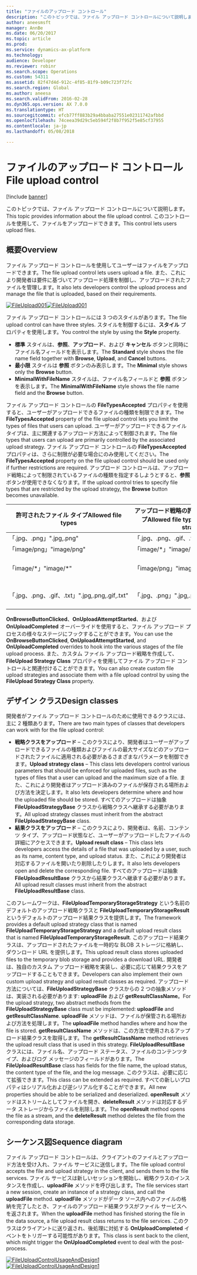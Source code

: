 ```yaml
---
title: "ファイルのアップロード コントロール"
description: "このトピックでは、ファイル アップロード コントロールについて説明します。 このコントロールを使用して、ファイルをアップロードできます。"
author: aneesmsft
manager: AnnBe
ms.date: 06/20/2017
ms.topic: article
ms.prod: 
ms.service: dynamics-ax-platform
ms.technology: 
audience: Developer
ms.reviewer: robinr
ms.search.scope: Operations
ms.custom: 54311
ms.assetid: 82f47d4d-912c-4f85-81f9-b09c723f72fc
ms.search.region: Global
ms.author: aneesa
ms.search.validFrom: 2016-02-28
ms.dyn365.ops.version: AX 7.0.0
ms.translationtype: HT
ms.sourcegitcommit: efcb77ff883b29a4bbaba27551e02311742afbbd
ms.openlocfilehash: 74ceea39d29c5eb594f2f8b7f952f5e85cf37955
ms.contentlocale: ja-jp
ms.lasthandoff: 05/08/2018

---
```


# <a name="file-upload-control"></a><span data-ttu-id="68175-104">ファイルのアップロード コントロール</span><span class="sxs-lookup"><span data-stu-id="68175-104">File upload control</span></span>

[!include [banner](../includes/banner.md)]

<span data-ttu-id="68175-105">このトピックでは、ファイル アップロード コントロールについて説明します。</span><span class="sxs-lookup"><span data-stu-id="68175-105">This topic provides information about the file upload control.</span></span> <span data-ttu-id="68175-106">このコントロールを使用して、ファイルをアップロードできます。</span><span class="sxs-lookup"><span data-stu-id="68175-106">This control lets users upload files.</span></span>

<a name="overview"></a><span data-ttu-id="68175-107">概要</span><span class="sxs-lookup"><span data-stu-id="68175-107">Overview</span></span>
--------

<span data-ttu-id="68175-108">ファイル アップロード コントロールを使用してユーザーはファイルをアップロードできます。</span><span class="sxs-lookup"><span data-stu-id="68175-108">The file upload control lets users upload a file.</span></span> <span data-ttu-id="68175-109">また、これにより開発者は要件に基づいてアップロード処理を制御し、アップロードされたファイルを管理します。</span><span class="sxs-lookup"><span data-stu-id="68175-109">It also lets developers control the upload process and manage the file that is uploaded, based on their requirements.</span></span> 

<span data-ttu-id="68175-110">[![FileUpload001](./media/fileupload001.png)](./media/fileupload001.png)</span><span class="sxs-lookup"><span data-stu-id="68175-110">[![FileUpload001](./media/fileupload001.png)](./media/fileupload001.png)</span></span> 

<span data-ttu-id="68175-111">ファイル アップロード コントロールには 3 つのスタイルがあります。</span><span class="sxs-lookup"><span data-stu-id="68175-111">The file upload control can have three styles.</span></span> <span data-ttu-id="68175-112">スタイルを制御するには、**スタイル** プロパティを使用します。</span><span class="sxs-lookup"><span data-stu-id="68175-112">You control the style by using the **Style** property.</span></span>

-   <span data-ttu-id="68175-113">**標準** スタイルは、**参照**、**アップロード**、および **キャンセル** ボタンと同時にファイル名フィールドを表示します。</span><span class="sxs-lookup"><span data-stu-id="68175-113">The **Standard** style shows the file name field together with **Browse**, **Upload**, and **Cancel** buttons.</span></span>
-   <span data-ttu-id="68175-114">**最小限** スタイルは **参照** ボタンのみ表示します。</span><span class="sxs-lookup"><span data-stu-id="68175-114">The **Minimal** style shows only the **Browse** button.</span></span>
-   <span data-ttu-id="68175-115">**MinimalWithFileName** スタイルは、ファイル名フィールドと **参照** ボタンを表示します。</span><span class="sxs-lookup"><span data-stu-id="68175-115">The **MinimalWithFileName** style shows the file name field and the **Browse** button.</span></span>

<span data-ttu-id="68175-116">ファイル アップロード コントロールの **FileTypesAccepted** プロパティを使用すると、ユーザーがアップロードできるファイルの種類を制限できます。</span><span class="sxs-lookup"><span data-stu-id="68175-116">The **FileTypesAccepted** property of the file upload control lets you limit the types of files that users can upload.</span></span> <span data-ttu-id="68175-117">ユーザーがアップロードできるファイル タイプは、主に関連するアップロード方法によって制御されます。</span><span class="sxs-lookup"><span data-stu-id="68175-117">The file types that users can upload are primarily controlled by the associated upload strategy.</span></span> <span data-ttu-id="68175-118">ファイル アップロード コントロールの **FileTypesAccepted** プロパティは、さらに制限が必要な場合にのみ使用してください。</span><span class="sxs-lookup"><span data-stu-id="68175-118">The **FileTypesAccepted** property on the file upload control should be used only if further restrictions are required.</span></span> <span data-ttu-id="68175-119">アップロード コントロールは、アップロード戦略によって制限されているファイルの種類を指定するしようとすると、**参照**ボタンが使用できなくなります。</span><span class="sxs-lookup"><span data-stu-id="68175-119">If the upload control tries to specify file types that are restricted by the upload strategy, the **Browse** button becomes unavailable.</span></span>

| <span data-ttu-id="68175-120">許可されたファイル タイプ</span><span class="sxs-lookup"><span data-stu-id="68175-120">Allowed file types</span></span>    | <span data-ttu-id="68175-121">アップロード戦略の許可されたファイル タイプ</span><span class="sxs-lookup"><span data-stu-id="68175-121">Allowed file types from the upload strategy</span></span> | <span data-ttu-id="68175-122">最終結果</span><span class="sxs-lookup"><span data-stu-id="68175-122">Final result</span></span>                          |
|-----------------------|---------------------------------------------|---------------------------------------|
| <span data-ttu-id="68175-123">「.jpg、.png」</span><span class="sxs-lookup"><span data-stu-id="68175-123">".jpg,.png"</span></span>           | <span data-ttu-id="68175-124">「.jpg、.png、.gif、.txt」</span><span class="sxs-lookup"><span data-stu-id="68175-124">".jpg,.png,.gif,.txt"</span></span>                       | <span data-ttu-id="68175-125">「.jpg、.png」</span><span class="sxs-lookup"><span data-stu-id="68175-125">".jpg,.png"</span></span>                           |
| <span data-ttu-id="68175-126">「image/png」</span><span class="sxs-lookup"><span data-stu-id="68175-126">"image/png"</span></span>           | <span data-ttu-id="68175-127">「image/\*」</span><span class="sxs-lookup"><span data-stu-id="68175-127">"image/\*"</span></span>                                  | <span data-ttu-id="68175-128">「image/png」</span><span class="sxs-lookup"><span data-stu-id="68175-128">"image/png"</span></span>                           |
| <span data-ttu-id="68175-129">「image/\*」</span><span class="sxs-lookup"><span data-stu-id="68175-129">"image/\*"</span></span>            | <span data-ttu-id="68175-130">「image/png」</span><span class="sxs-lookup"><span data-stu-id="68175-130">"image/png"</span></span>                                 | <span data-ttu-id="68175-131">**参照** ボタンは使用できません。</span><span class="sxs-lookup"><span data-stu-id="68175-131">The **Browse** button is unavailable.</span></span> |
| <span data-ttu-id="68175-132">「.jpg、.png、.gif、.txt」</span><span class="sxs-lookup"><span data-stu-id="68175-132">".jpg,.png,.gif,.txt"</span></span> | <span data-ttu-id="68175-133">「.jpg、.png」</span><span class="sxs-lookup"><span data-stu-id="68175-133">".jpg,.png"</span></span>                                 | <span data-ttu-id="68175-134">**参照** ボタンは使用できません。</span><span class="sxs-lookup"><span data-stu-id="68175-134">The **Browse** button is unavailable.</span></span> |

<span data-ttu-id="68175-135">**OnBrowseButtonClicked**、**OnUploadAttemptStarted**、および**OnUploadCompleted** オーバーライドを使用すると、ファイル アップロード プロセスの様々なステージにフックすることができます。</span><span class="sxs-lookup"><span data-stu-id="68175-135">You can use the **OnBrowseButtonClicked**, **OnUploadAttemptStarted**, and **OnUploadCompleted** overrides to hook into the various stages of the file upload process.</span></span> <span data-ttu-id="68175-136">また、カスタム ファイル アップロード戦略を作成して、**FileUpload Strategy Class** プロパティを使用してファイル アップロード コントロールと関連付けることができます。</span><span class="sxs-lookup"><span data-stu-id="68175-136">You can also create custom file upload strategies and associate them with a file upload control by using the **FileUpload Strategy Class** property.</span></span>

## <a name="design-classes"></a><span data-ttu-id="68175-137">デザイン クラス</span><span class="sxs-lookup"><span data-stu-id="68175-137">Design classes</span></span>
<span data-ttu-id="68175-138">開発者がファイル アップロード コントロールのために使用できるクラスには、主に 2 種類あります。</span><span class="sxs-lookup"><span data-stu-id="68175-138">There are two main types of classes that developers can work with for the file upload control:</span></span>

-   <span data-ttu-id="68175-139">**戦略クラスをアップロード** – このクラスにより、開発者はユーザーがアップロードできるファイルの種類およびファイルの最大サイズなどのアップロードされたファイルに適用される必要があるさまざまなパラメータを制御できます。</span><span class="sxs-lookup"><span data-stu-id="68175-139">**Upload strategy class** – This class lets developers control various parameters that should be enforced for uploaded files, such as the types of files that a user can upload and the maximum size of a file.</span></span> <span data-ttu-id="68175-140">また、これにより開発者はアップロード済みのファイルが保存される場所および方法を決定します。</span><span class="sxs-lookup"><span data-stu-id="68175-140">It also lets developers determine where and how the uploaded file should be stored.</span></span> <span data-ttu-id="68175-141">すべてのアップロードは抽象 **FileUploadStrategyBase** クラスから戦略クラスへ継承する必要があります。</span><span class="sxs-lookup"><span data-stu-id="68175-141">All upload strategy classes must inherit from the abstract **FileUploadStrategyBase** class.</span></span>
-   <span data-ttu-id="68175-142">**結果クラスをアップロード** – このクラスにより、開発者は、名前、コンテンツ タイプ、アップロード状態など、ユーザーがアップロードしたファイルの詳細にアクセスできます。</span><span class="sxs-lookup"><span data-stu-id="68175-142">**Upload result class** – This class lets developers access the details of a file that was uploaded by a user, such as its name, content type, and upload status.</span></span> <span data-ttu-id="68175-143">また、これにより開発者は対応するファイルを開いたり削除したりします。</span><span class="sxs-lookup"><span data-stu-id="68175-143">It also lets developers open and delete the corresponding file.</span></span> <span data-ttu-id="68175-144">すべてのアップロードは抽象 **FileUploadResultBase** クラスから結果クラスへ継承する必要があります。</span><span class="sxs-lookup"><span data-stu-id="68175-144">All upload result classes must inherit from the abstract **FileUploadResultBase** class.</span></span>

<span data-ttu-id="68175-145">このフレームワークは、**FileUploadTemporaryStorageStrategy** という名前のデフォルトのアップロード戦略クラスと **FileUploadTemporaryStorageResult** というデフォルトのアップロード結果クラスを提供します。</span><span class="sxs-lookup"><span data-stu-id="68175-145">The framework provides a default upload strategy class that is named **FileUploadTemporaryStorageStrategy** and a default upload result class that is named **FileUploadTemporaryStorageResult**.</span></span> <span data-ttu-id="68175-146">このアップロード結果クラスは、アップロードされたファイルを一時的な BLOB ストレージに格納し、ダウンロード URL を提供します。</span><span class="sxs-lookup"><span data-stu-id="68175-146">This upload result class stores uploaded files to the temporary blob storage and provides a download URL.</span></span> <span data-ttu-id="68175-147">開発者は、独自のカスタム アップロード戦略を実装し、必要に応じて結果クラスをアップロードすることもできます。</span><span class="sxs-lookup"><span data-stu-id="68175-147">Developers can also implement their own custom upload strategy and upload result classes as required.</span></span> <span data-ttu-id="68175-148">アップロード方法については、**FileUploadStrategyBase** クラスからの 2 つの抽象メソッドは、実装される必要があります: **uploadFile** および **getResultClassName**。</span><span class="sxs-lookup"><span data-stu-id="68175-148">For the upload strategy, two abstract methods from the **FileUploadStrategyBase** class must be implemented: **uploadFile** and **getResultClassName**.</span></span> <span data-ttu-id="68175-149">**uploadFile** メソッドは、ファイルが保管される場所および方法を処理します。</span><span class="sxs-lookup"><span data-stu-id="68175-149">The **uploadFile** method handles where and how the file is stored.</span></span> <span data-ttu-id="68175-150">**getResultClassName** メソッドは、この方法で使用されるアップロード結果クラスを取得します。</span><span class="sxs-lookup"><span data-stu-id="68175-150">The **getResultClassName** method retrieves the upload result class that is used in this strategy.</span></span> <span data-ttu-id="68175-151">**FileUploadResultBase** クラスには、ファイル名、アップロード ステータス、ファイルのコンテンツタイプ、およびログ メッセージのフィールドがあります。</span><span class="sxs-lookup"><span data-stu-id="68175-151">The **FileUploadResultBase** class has fields for the file name, the upload status, the content type of the file, and the log message.</span></span> <span data-ttu-id="68175-152">このクラスは、必要に応じて拡張できます。</span><span class="sxs-lookup"><span data-stu-id="68175-152">This class can be extended as required.</span></span> <span data-ttu-id="68175-153">すべての新しいプロパティはシリアル化および逆シリアル化することができます。</span><span class="sxs-lookup"><span data-stu-id="68175-153">All new properties should be able to be serialized and deserialized.</span></span> <span data-ttu-id="68175-154">**openResult** メソッドはストリームとしてファイルを開き、**deleteResult** メソッドは対応するデータ ストレージからファイルを削除します。</span><span class="sxs-lookup"><span data-stu-id="68175-154">The **openResult** method opens the file as a stream, and the **deleteResult** method deletes the file from the corresponding data storage.</span></span>

## <a name="sequence-diagram"></a><span data-ttu-id="68175-155">シーケンス図</span><span class="sxs-lookup"><span data-stu-id="68175-155">Sequence diagram</span></span>
<span data-ttu-id="68175-156">ファイル アップロード コントロールは、クライアントのファイルとアップロード方法を受け入れ、ファイル サービスに送信します。</span><span class="sxs-lookup"><span data-stu-id="68175-156">The file upload control accepts the file and upload strategy in the client, and sends them to the file services.</span></span> <span data-ttu-id="68175-157">ファイル サービスは新しいセッションを開始し、戦略クラスのインスタンスを作成し、**uploadFile** メソッドを呼び出します。</span><span class="sxs-lookup"><span data-stu-id="68175-157">The file services start a new session, create an instance of a strategy class, and call the **uploadFile** method.</span></span> <span data-ttu-id="68175-158">**uploadFile** メソッドがデータ ソース内へのファイルの格納を完了したとき、ファイルのアップロード結果クラスがファイル サービスへを返されます。</span><span class="sxs-lookup"><span data-stu-id="68175-158">When the **uploadFile** method has finished storing the file in the data source, a file upload result class returns to the file services.</span></span> <span data-ttu-id="68175-159">このクラスはクライアントに送り返され、後処理に対処する **OnUploadCompleted** イベントをトリガーする可能性があります。</span><span class="sxs-lookup"><span data-stu-id="68175-159">This class is sent back to the client, which might trigger the **OnUploadCompleted** event to deal with the post-process.</span></span> 

<span data-ttu-id="68175-160">[![FileUploadControlUsageAndDesign1](./media/fileuploadcontrolusageanddesign1.png)](./media/fileuploadcontrolusageanddesign1.png)</span><span class="sxs-lookup"><span data-stu-id="68175-160">[![FileUploadControlUsageAndDesign1](./media/fileuploadcontrolusageanddesign1.png)](./media/fileuploadcontrolusageanddesign1.png)</span></span>




